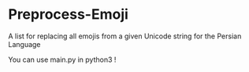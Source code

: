 # Preprocess-Emoji
A list for replacing all emojis from a given Unicode string for the Persian Language



You can use main.py in python3 !
